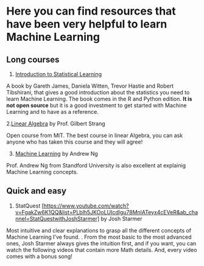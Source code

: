 # Here you can find resources that have been very helpful to learn Machine Learning

## Long courses

1. [Introduction to Statistical Learning](https://www.statlearning.com/)

A book by Gareth James, Daniela Witten, Trevor Hastie and Robert Tibshirani, that gives a good introduction about the statistics you need to learn Machine Learning. The book comes in the R and Python edition. **It is not open source** but it is a good investment to get started with Machine Learning and to have as a reference.

2.[Linear Algebra](https://ocw.mit.edu/courses/18-06-linear-algebra-spring-2010/) by Prof. Gilbert Strang

Open course from MIT. The best course in linear Algebra, you can ask anyone who has taken this course and they will agree!

3. [Machine Learning](https://www.youtube.com/watch?v=tdxMplOfP1w&list=PL2qEL_7r0QISbIq8G5ywDv8go0EVr5bky&ab_channel=Everythingtech%26AI) by Andrew Ng 

Prof. Andrew Ng from Standford University is also excellent at explainig Machine Learning concepts. 

## Quick and easy

1. StatQuest [https://www.youtube.com/watch?v=FgakZw6K1QQ&list=PLblh5JKOoLUIcdlgu78MnlATeyx4cEVeR&ab_channel=StatQuestwithJoshStarmer] by Josh Starmer

Most intuitive and clear explanations to grasp all the different concepts of Machine Learning I've found. . From the most basic to the most advanced ones, Josh Starmer always gives the intuition first, and if you want, you can watch the following videos that contain more Math details. And, every video comes with a bonus song!